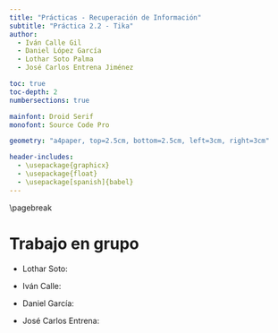 ```yaml
---
title: "Prácticas - Recuperación de Información"
subtitle: "Práctica 2.2 - Tika"
author:
  - Iván Calle Gil
  - Daniel López García
  - Lothar Soto Palma
  - José Carlos Entrena Jiménez

toc: true
toc-depth: 2
numbersections: true

mainfont: Droid Serif
monofont: Source Code Pro

geometry: "a4paper, top=2.5cm, bottom=2.5cm, left=3cm, right=3cm"

header-includes:
  - \usepackage{graphicx}
  - \usepackage{float}
  - \usepackage[spanish]{babel}
---
```

\pagebreak


# Trabajo en grupo

* Lothar Soto:

* Iván Calle:

* Daniel García:

* José Carlos Entrena:
